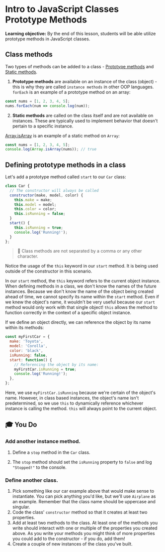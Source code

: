 <h1>
  <span class="headline">Intro to JavaScript Classes</span>
  <span class="subhead">Prototype Methods</span>
</h1>

**Learning objective:** By the end of this lesson, students will be able utilize prototype methods in JavaScript classes.

## Class methods

Two types of methods can be added to a class - [Prototype methods](https://developer.mozilla.org/en-US/docs/Web/JavaScript/Reference/Classes#methods) and [Static methods](https://developer.mozilla.org/en-US/docs/Web/JavaScript/Reference/Classes#static_methods_and_fields).

1. **Prototype methods** are available on an instance of the class (object) - this is why they are called `instance methods` in other OOP languages. `forEach` is an example of a prototype method on an array:

```javascript
const nums = [1, 2, 3, 4, 5];
nums.forEach(num => console.log(num));
```

2. **Static methods** are called on the class itself and are not available on instances. These are typically used to implement behavior that doesn't pertain to a specific instance.

[Array.isArray](https://developer.mozilla.org/en-US/docs/Web/JavaScript/Reference/Global_Objects/Array/isArray) is an example of a static method on `Array`:

```js
const nums = [1, 2, 3, 4, 5];
console.log(Array.isArray(nums)); // true
```

## Defining prototype methods in a class

Let's add a prototype method called `start` to our `Car` class:

```javascript
class Car {
  // The constructor will always be called
  constructor(make, model, color) {
    this.make = make;
    this.model = model;
    this.color = color;
    this.isRunning = false;
  }
  start() {
    this.isRunning = true;
    console.log('Running!');
  }
};
```

> 🧠 Class methods are not separated by a comma or any other character.

Notice the usage of the `this` keyword in our `start` method. It is being used outside of the constructor in this scenario.

In our `start` method, the `this` keyword refers to the current object instance. When defining methods in a class, we don't know the names of the future instances. Because we don't know the name of the object being created ahead of time, we cannot specify its name within the `start` method. Even if we knew the object's name, it wouldn't be very useful because our `start` method would only work with that single object! `this` allows the method to function correctly in the context of a specific object instance.

If we define an object directly, we can reference the object by its name within its methods:

```javascript
const myFirstCar = {
  make: 'Toyota',
  model: 'Corolla',
  color: 'black',
  isRunning: false,
  start: function() {
    // Referencing the object by its name:
    myFirstCar.isRunning = true;
    console.log('Running!');
  },
};
```

Here, we use `myFirstCar.isRunning` because we're certain of the object's name. However, in class based instances, the object's name isn't predetermined, so we use `this` to dynamically reference whichever instance is calling the method. `this` will always point to the current object.

## 🎓 You Do

### Add another instance method.

1. Define a `stop` method in the `Car` class.

2. The `stop` method should set the `isRunning` property to `false` and log `"Stopped!"` to the console.


### Define another class.

1. Pick something like our car example above that would make sense to instantiate. You can pick anything you'd like, but we'll use `Airplane` as an example. Remember that the class name should be uppercase and singular.
2. Code the class' `constructor` method so that it creates at least two properties.
3. Add at least two methods to the class. At least one of the methods you write should interact with one or multiple of the properties you created above. As you write your methods you might think of more properties you could add to the constructor - if you do, add them!
4. Create a couple of new instances of the class you've built.